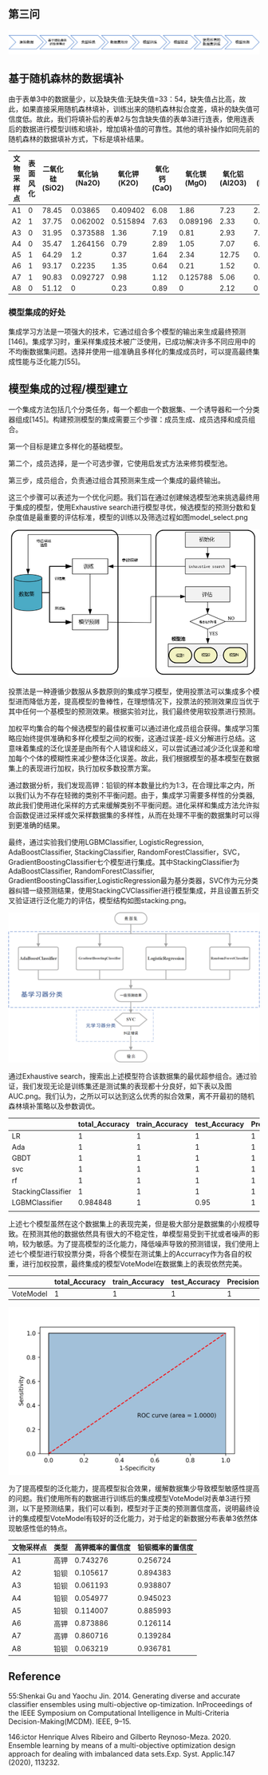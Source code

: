 ## 第三问

![pipline](excel/result/3/pipline.png)



## 基于随机森林的数据填补



由于表单3中的数据量少，以及缺失值:无缺失值=33：54，缺失值占比高，故此，如果直接采用随机森林填补，训练出来的随机森林拟合度差，填补的缺失值可信度低。故此，我们将填补后的表单2与包含缺失值的表单3进行连表，使用连表后的数据进行模型训练和填补，增加填补值的可靠性。其他的填补操作如同先前的随机森林的数据填补方式，下标是填补结果。

| 文物采样点 | 表面风化 | 二氧化硅(SiO2) | 氧化钠(Na2O) | 氧化钾(K2O) | 氧化钙(CaO) | 氧化镁(MgO) | 氧化铝(Al2O3) | 氧化铁(Fe2O3) | 氧化铜(CuO) | 氧化铅(PbO) | 氧化钡(BaO) | 五氧化二磷(P2O5) | 氧化锶(SrO) | 氧化锡(SnO2) | 二氧化硫(SO2) |
| ---------- | -------- | -------------- | ------------ | ----------- | ----------- | ----------- | ------------- | ------------- | ----------- | ----------- | ----------- | ---------------- | ----------- | ------------ | ------------- |
| A1         | 0        | 78.45          | 0.03865      | 0.409402    | 6.08        | 1.86        | 7.23          | 2.15          | 2.11        | 0.020264    | 0.036171    | 1.06             | 0.03        | 0.015512     | 0.51          |
| A2         | 1        | 37.75          | 0.062002     | 0.515894    | 7.63        | 0.089196    | 2.33          | 0.346143      | 0.292707    | 34.3        | 0.55726     | 14.27            | 0.03702     | 0.016618     | 0.083158      |
| A3         | 0        | 31.95          | 0.373588     | 1.36        | 7.19        | 0.81        | 2.93          | 7.06          | 0.21        | 39.58       | 4.69        | 2.68             | 0.52        | 0.212994     | 0.433418      |
| A4         | 0        | 35.47          | 1.264156     | 0.79        | 2.89        | 1.05        | 7.07          | 6.45          | 0.96        | 24.28       | 8.31        | 8.45             | 0.28        | 0.145549     | 0.590295      |
| A5         | 1        | 64.29          | 1.2          | 0.37        | 1.64        | 2.34        | 12.75         | 0.81          | 0.94        | 12.23       | 2.16        | 0.19             | 0.21        | 0.49         | 0.38          |
| A6         | 1        | 93.17          | 0.2235       | 1.35        | 0.64        | 0.21        | 1.52          | 0.27          | 1.73        | 0.326278    | 0.172133    | 0.21             | 0.004691    | 0.05717      | 0.116229      |
| A7         | 1        | 90.83          | 0.092727     | 0.98        | 1.12        | 0.125788    | 5.06          | 0.24          | 1.17        | 0.059486    | 0.058125    | 0.13             | 0.001063    | 0.02281      | 0.11          |
| A8         | 0        | 51.12          | 0            | 0.23        | 0.89        | 0           | 2.12          | 0             | 9.01        | 21.24       | 11.34       | 1.46             | 0.31        | 0            | 2.26          |

### 模型集成的好处

集成学习方法是一项强大的技术，它通过组合多个模型的输出来生成最终预测 [146]。集成学习时，重采样集成技术被广泛使用，已成功解决许多不同应用中的不均衡数据集问题。选择并使用一组准确且多样化的集成成员时，可以提高最终集成性能与泛化能力[55]。

## 模型集成的过程/模型建立

一个集成方法包括几个分类任务，每一个都由一个数据集、一个诱导器和一个分类器组成[145]。构建预测模型的集成需要三个步骤：成员生成、成员选择和成员组合。

第一个目标是建立多样化的基础模型。

第二个，成员选择，是一个可选步骤，它使用启发式方法来修剪模型池。

第三步，成员组合，负责通过组合其预测来生成一个集成的最终输出。

这三个步骤可以表述为一个优化问题。我们旨在通过创建候选模型池来挑选最终用于集成的模型，使用Exhaustive search进行模型寻优，候选模型的预测分数和复杂度值是最重要的评估标准，模型的训练以及筛选过程如图model_select.png

![model_select](excel/result/3/model_select.png)

投票法是一种遵循少数服从多数原则的集成学习模型，使用投票法可以集成多个模型进而降低方差，提高模型的鲁棒性，在理想情况下，投票法的预测效果应当优于其中任何一个基模型的预测效果。根据实验对比，我们最终使用软投票进行预测。

加权平均集合的每个候选模型的最佳权重可以通过进化成员组合获得。集成学习策略应始终提供准确和多样化模型之间的权衡，这通过误差-歧义分解进行总结。这意味着集成的泛化误差是由所有个人错误和歧义，可以尝试通过减少泛化误差和增加每个个体的模糊性来减少整体泛化误差。故此，我们根据模型的基本模型在数据集上的表现进行加权，执行加权多数投票方案。

通过数据分析，我们发现高钾：铅钡的样本数量比约为1:3，在合理比率之内，所以我们认为不存在轻微的类别不平衡问题。由于，集成学习需要多样性的分类器,故此我们使用进化采样的方式来缓解类别不平衡问题。进化采样和集成方法允许拟合函数促进过采样或欠采样数据集的多样性，从而在处理不平衡的数据集时可以得到更准确的结果。

最终，通过实验我们使用LGBMClassifier, LogisticRegression, AdaBoostClassifier, StackingClassifier, RandomForestClassifier，SVC，GradientBoostingClassifier七个模型进行集成。其中StackingClassifier为AdaBoostClassifier, RandomForestClassifier, GradientBoostingClassifier,LogisticRegression最为基分类器，SVC作为元分类器纠错一级预测结果，使用StackingCVClassifier进行模型集成，并且设置五折交叉验证进行泛化能力的评估，模型结构如图stacking.png。

![stacking](excel/result/3/stacking.png)

通过Exhaustive search，搜索出上述模型符合该数据集的最优超参组合。通过验证，我们发现无论是训练集还是测试集的表现都十分良好，如下表以及图AUC.png。我们认为，之所以可以达到这么优秀的拟合效果，离不开最初的随机森林填补策略以及参数调优。

|                    | total_Accuracy | train_Accuracy | test_Accuracy | Precision | Recall   | AUC      | f1       |
| ------------------ | -------------- | -------------- | ------------- | --------- | -------- | -------- | -------- |
| LR                 | 1              | 1              | 1             | 1         | 1        | 1        | 1        |
| Ada                | 1              | 1              | 1             | 1         | 1        | 1        | 1        |
| GBDT               | 1              | 1              | 1             | 1         | 1        | 1        | 1        |
| svc                | 1              | 1              | 1             | 1         | 1        | 1        | 1        |
| rf                 | 1              | 1              | 1             | 1         | 1        | 1        | 1        |
| StackingClassifier | 1              | 1              | 1             | 1         | 1        | 1        | 1        |
| LGBMClassifier     | 0.984848       | 1              | 0.95          | 1         | 0.928571 | 0.988095 | 0.962963 |
|                    |                |                |               |           |          |          |          |

上述七个模型虽然在这个数据集上的表现完美，但是极大部分是数据集的小规模导致。在预测其他的数据依然具有很大的不稳定性，单模型易受到干扰或者噪声的影响，较为敏感。为了提高模型的泛化能力，降低噪声导致的预测错误，我们使用上述七个模型进行软投票分类，将各个模型在测试集上的Accurracy作为各自的权重，进行加权投票，最终集成的模型VoteModel在数据集上的表现依然完美。



|           | total_Accuracy | train_Accuracy | test_Accuracy | Precision | Recall | AUC  | f1   |
| --------- | -------------- | -------------- | ------------- | --------- | ------ | ---- | ---- |
| VoteModel | 1              | 1              | 1             | 1         | 1      | 1    | 1    |

![AUC](excel/result/3/AUC.png)



为了提高模型的泛化能力，提高模型拟合效果，缓解数据集少导致模型敏感性提高的问题。我们使用所有的数据进行训练后的集成模型VoteModel对表单3进行预测，以下是预测结果，我们可以看到，模型对于正类的预测置信度高，说明最终设计的集成模型VoteModel有较好的泛化能力，对于给定的新数据分布表单3依然体现敏感性低的特点。



| 文物采样点 | 类型 | 高钾概率的置信度 | 铅钡概率的置信度 |
| ---------- | ---- | ---------------- | ---------------- |
| A1         | 高钾 | 0.743276         | 0.256724         |
| A2         | 铅钡 | 0.105617         | 0.894383         |
| A3         | 铅钡 | 0.061193         | 0.938807         |
| A4         | 铅钡 | 0.054977         | 0.945023         |
| A5         | 铅钡 | 0.114007         | 0.885993         |
| A6         | 高钾 | 0.873886         | 0.126114         |
| A7         | 高钾 | 0.860716         | 0.139284         |
| A8         | 铅钡 | 0.063219         | 0.936781         |


## Reference

55:Shenkai Gu and Yaochu Jin. 2014. Generating diverse and accurate classifier ensembles using multi-objective op-timization. InProceedings of the IEEE Symposium on Computational Intelligence in Multi-Criteria Decision-Making(MCDM). IEEE, 9–15.

146:ictor Henrique Alves Ribeiro and Gilberto Reynoso-Meza. 2020. Ensemble learning by means of a multi-objective optimization design approach for dealing with imbalanced data sets.Exp. Syst. Applic.147 (2020), 113232.

